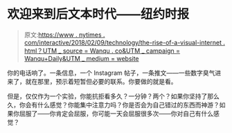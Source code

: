 # 欢迎来到后文本时代——纽约时报

> 原文:[https://www . nytimes . com/interactive/2018/02/09/technology/the-rise-of-a-visual-internet . html？UTM _ source = Wanqu . co&UTM _ campaign = Wanqu+Daily&UTM _ medium = website](https://www.nytimes.com/interactive/2018/02/09/technology/the-rise-of-a-visual-internet.html?utm_source=wanqu.co&utm_campaign=Wanqu+Daily&utm_medium=website)

你的电话响了。一条信息，一个 Instagram 帖子，一条推文——一些数字臭气进来了，就在那里，预示着短暂但必要的联系。你要做的就是看。

但是，仅仅作为一个实验，你能抗拒看多久？一分钟？两个？如果你坚持了那么久，你会有什么感觉？你能集中注意力吗？你是否会为自己错过的东西而神游？如果你屈服了——你肯定会屈服，你可能一天会屈服很多次——你对自己有什么感觉？